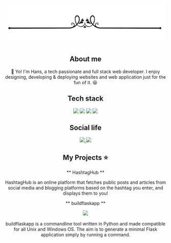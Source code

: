 <div align="center">
<img src="https://github.com/kouul/kouul/blob/master/startline.png">

## About me

:wave: Yo! I'm Hans, a tech passionate and full stack web developer. I enjoy designing, developing & deploying websites and web application just for the fun of it. :satisfied:

## Tech stack
<img src="https://cdn4.iconfinder.com/data/icons/logos-brands-5/24/flask-256.png" height="150">
<img src="https://cdn4.iconfinder.com/data/icons/logos-3/600/React.js_logo-256.png" height="150">
<img src="https://cdn4.iconfinder.com/data/icons/logos-3/512/mongodb-2-256.png" height="150">
<img src="https://cdn3.iconfinder.com/data/icons/logos-and-brands-adobe/512/267_Python-256.png" height="150">

## Social life

<a href="https://twitter.com/akhilmaulloo">
<img src="https://cdn3.iconfinder.com/data/icons/social-media-chamfered-corner/154/twitter-256.png" height="250">
</a>
<a href="https://linkedin.com/in/akhilmaulloo">
<img src="https://cdn0.iconfinder.com/data/icons/social-flat-rounded-rects/512/linkedin-256.png" height="250">
</a>

## My Projects :star:

** HashtagHub **

HashtagHub is an online platform that fetches public posts and articles from social media and blogging platforms based on the hashtag you enter, and displays them to you!

** buildflaskapp **

<a href="https://github.com/buildflaskapp/buildflaskapp/stargazers"><img src="https://img.shields.io/github/buildflaskapp/buildflaskapp" atl="Stars"></a>

buildflaskapp is a commandline tool written in Python and made compatible for all Unix and Windows OS. The aim is to generate a minimal Flask application simply by running a command.

</div>